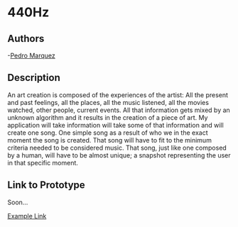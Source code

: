# 440Hz

## Authors
-[Pedro Marquez](https://github.com/pfernandom)

## Description
An art creation is composed of the experiences of the artist: All the present and past feelings, all the places, all the music listened, all the movies watched, other people, current events. All that information gets mixed by an unknown algorithm and it results in the creation of a piece of art.
My application will take information will take some of that information and will create one song. One simple song as a result of who we in the exact moment the song is created. That song will have to fit to the minimum criteria needed to be considered music. That song, just like one composed by a human, will have to be almost unique; a snapshot representing the user in that specific moment.

## Link to Prototype
Soon...

[Example Link](http://www.google.com "Example Link")
